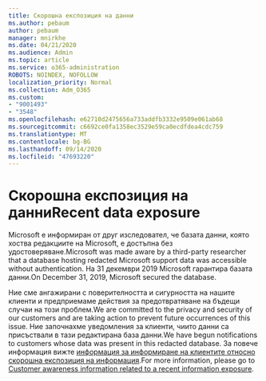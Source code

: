 ```yaml
---
title: Скорошна експозиция на данни
ms.author: pebaum
author: pebaum
manager: mnirkhe
ms.date: 04/21/2020
ms.audience: Admin
ms.topic: article
ms.service: o365-administration
ROBOTS: NOINDEX, NOFOLLOW
localization_priority: Normal
ms.collection: Adm_O365
ms.custom:
- "9001493"
- "3548"
ms.openlocfilehash: e62710d2475656a733addfb3332e9509e061ab68
ms.sourcegitcommit: c6692ce0fa1358ec3529e59ca0ecdfdea4cdc759
ms.translationtype: MT
ms.contentlocale: bg-BG
ms.lasthandoff: 09/14/2020
ms.locfileid: "47693220"
---
```

# <a name="recent-data-exposure"></a><span data-ttu-id="5cfe5-102">Скорошна експозиция на данни</span><span class="sxs-lookup"><span data-stu-id="5cfe5-102">Recent data exposure</span></span>

<span data-ttu-id="5cfe5-103">Microsoft е информиран от друг изследовател, че базата данни, която хоства редакциите на Microsoft, е достъпна без удостоверяване.</span><span class="sxs-lookup"><span data-stu-id="5cfe5-103">Microsoft was made aware by a third-party researcher that a database hosting redacted Microsoft support data was accessible without authentication.</span></span> <span data-ttu-id="5cfe5-104">На 31 декември 2019 Microsoft гарантира базата данни.</span><span class="sxs-lookup"><span data-stu-id="5cfe5-104">On December 31, 2019, Microsoft secured the database.</span></span>

<span data-ttu-id="5cfe5-105">Ние сме ангажирани с поверителността и сигурността на нашите клиенти и предприемаме действия за предотвратяване на бъдещи случаи на този проблем.</span><span class="sxs-lookup"><span data-stu-id="5cfe5-105">We are committed to the privacy and security of our customers and are taking action to prevent future occurrences of this issue.</span></span> <span data-ttu-id="5cfe5-106">Ние започнахме уведомления за клиенти, чиито данни са присъствали в тази редактирана база данни.</span><span class="sxs-lookup"><span data-stu-id="5cfe5-106">We have begun notifications to customers whose data was present in this redacted database.</span></span> <span data-ttu-id="5cfe5-107">За повече информация вижте [информация за информиране на клиентите относно скорошна експозиция на информация](https://aka.ms/privacyinfo).</span><span class="sxs-lookup"><span data-stu-id="5cfe5-107">For more information, please go to [Customer awareness information related to a recent information exposure](https://aka.ms/privacyinfo).</span></span>
